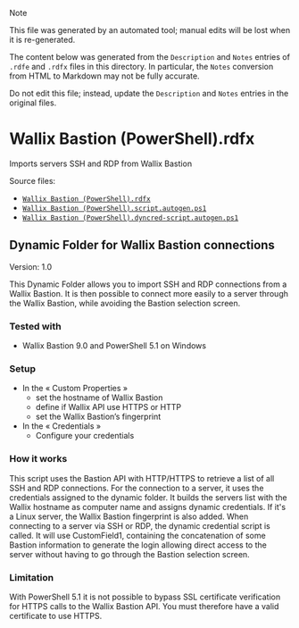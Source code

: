 > [!NOTE]
>
> This file was generated by an automated tool; manual edits will be lost when it is re-generated.
>
> The content below was generated from the `Description` and `Notes` entries of `.rdfe` and `.rdfx` files in this directory.
> In particular, the `Notes` conversion from HTML to Markdown may not be fully accurate.
>
> Do not edit this file; instead, update the `Description` and `Notes` entries in the original files.

# <a name="toc-Wallix-Bastion-PowerShell-rdfx"></a> Wallix Bastion (PowerShell).rdfx

Imports servers SSH and RDP from Wallix Bastion

Source files:

- [`Wallix Bastion (PowerShell).rdfx`](./Wallix%20Bastion%20%28PowerShell%29.rdfx)
- [`Wallix Bastion (PowerShell).script.autogen.ps1`](./Wallix%20Bastion%20%28PowerShell%29.script.autogen.ps1)
- [`Wallix Bastion (PowerShell).dyncred-script.autogen.ps1`](./Wallix%20Bastion%20%28PowerShell%29.dyncred-script.autogen.ps1)

## 		Dynamic Folder for Wallix Bastion connections
	
Version: 1.0

This Dynamic Folder allows you to import SSH and RDP connections from a Wallix Bastion. It is then possible to connect more easily to a server through the Wallix Bastion, while avoiding the Bastion selection screen.

### 		Tested with
	
- Wallix Bastion 9.0 and PowerShell 5.1 on Windows

	
### 		Setup

- In the « Custom Properties »
    - set the hostname of Wallix Bastion
    - define if Wallix API use HTTPS or HTTP
    - set the Wallix Bastion’s fingerprint
- In the « Credentials »
    - Configure your credentials

	
### 		How it works
	
This script uses the Bastion API with HTTP/HTTPS to retrieve a list of all SSH and RDP connections. For the connection to a server, it uses the credentials assigned to the dynamic folder. It builds the servers list with the Wallix hostname as computer name and assigns dynamic credentials. If it's a Linux server, the Wallix Bastion fingerprint is also added. When connecting to a server via SSH or RDP, the dynamic credential script is called. It will use CustomField1, containing the concatenation of some Bastion information to generate the login allowing direct access to the server without having to go through the Bastion selection screen.

### 		Limitation
	
With PowerShell 5.1 it is not possible to bypass SSL certificate verification for HTTPS calls to the Wallix Bastion API. You must therefore have a valid certificate to use HTTPS.

